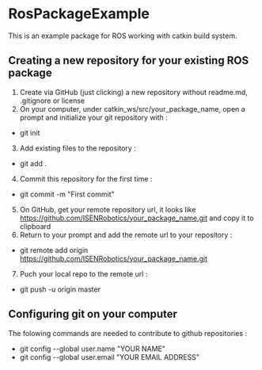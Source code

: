 # RosPackageExample

This is an example package for ROS working with catkin build system.

## Creating a new repository for your existing ROS package

1. Create via GitHub (just clicking) a new repository without readme.md, .gitignore or license
2. On your computer, under catkin_ws/src/your_package_name, open a prompt and initialize your git repository with : 
 * git init
3. Add existing files to the repository : 
 * git add .
4. Commit this repository for the first time : 
 * git commit -m "First commit"
5. On GitHub, get your remote repository url, it looks like https://github.com/ISENRobotics/your_package_name.git and copy it to clipboard
6. Return to your prompt and add the remote url to your repository : 
 * git remote add origin https://github.com/ISENRobotics/your_package_name.git
7. Puch your local repo to the remote url : 
 * git push -u origin master

## Configuring git on your computer
The folowing commands are needed to contribute to github repositories : 
 * git config --global user.name "YOUR NAME"
 * git config --global user.email "YOUR EMAIL ADDRESS"
